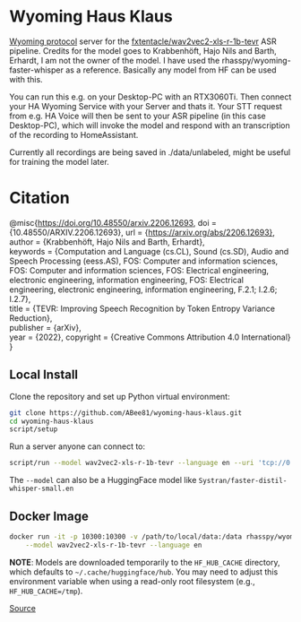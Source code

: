 # Wyoming Haus Klaus

[Wyoming protocol](https://github.com/rhasspy/wyoming) server for the [fxtentacle/wav2vec2-xls-r-1b-tevr](https://huggingface.co/fxtentacle/wav2vec2-xls-r-1b-tevr) ASR pipeline. Credits for the model goes to Krabbenhöft, Hajo Nils and Barth, Erhardt, I am not the owner of the model. I have used the rhasspy/wyoming-faster-whisper as a reference. Basically any model from HF can be used with this.

You can run this e.g. on your Desktop-PC with an RTX3060Ti. Then connect your HA Wyoming Service with your Server and thats it. Your STT request from e.g. HA Voice will then be sent to your ASR pipeline (in this case Desktop-PC), which will invoke the model and respond with an transcription of the recording to HomeAssistant.

Currently all recordings are being saved in ./data/unlabeled, might be useful for training the model later.

# Citation

@misc{https://doi.org/10.48550/arxiv.2206.12693,
  doi = {10.48550/ARXIV.2206.12693},
  url = {https://arxiv.org/abs/2206.12693},
  author = {Krabbenhöft, Hajo Nils and Barth, Erhardt},  
  keywords = {Computation and Language (cs.CL), Sound (cs.SD), Audio and Speech Processing (eess.AS), FOS: Computer and information sciences, FOS: Computer and information sciences, FOS: Electrical engineering, electronic engineering, information engineering, FOS: Electrical engineering, electronic engineering, information engineering, F.2.1; I.2.6; I.2.7},  
  title = {TEVR: Improving Speech Recognition by Token Entropy Variance Reduction},  
  publisher = {arXiv},  
  year = {2022}, 
  copyright = {Creative Commons Attribution 4.0 International}
}

## Local Install

Clone the repository and set up Python virtual environment:

``` sh
git clone https://github.com/ABee81/wyoming-haus-klaus.git
cd wyoming-haus-klaus
script/setup
```

Run a server anyone can connect to:

```sh
script/run --model wav2vec2-xls-r-1b-tevr --language en --uri 'tcp://0.0.0.0:10300' --data-dir /data --download-dir /data
```

The `--model` can also be a HuggingFace model like `Systran/faster-distil-whisper-small.en`

## Docker Image

``` sh
docker run -it -p 10300:10300 -v /path/to/local/data:/data rhasspy/wyoming-whisper \
    --model wav2vec2-xls-r-1b-tevr --language en
```

**NOTE**: Models are downloaded temporarily to the `HF_HUB_CACHE` directory, which defaults to `~/.cache/huggingface/hub`.
You may need to adjust this environment variable when using a read-only root filesystem (e.g., `HF_HUB_CACHE=/tmp`).

[Source](https://github.com/rhasspy/wyoming-addons/tree/master/whisper)
